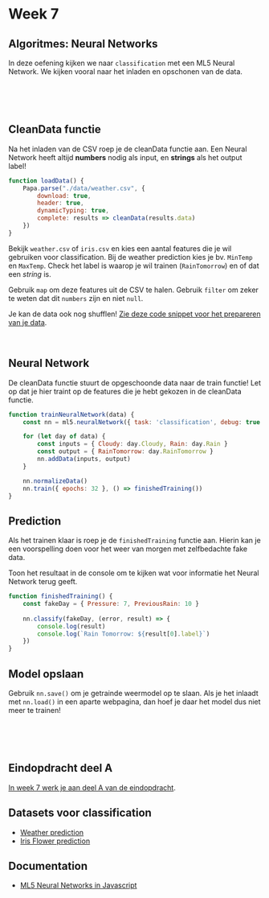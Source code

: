 # Week 7

## Algoritmes: Neural Networks

In deze oefening kijken we naar `classification` met een ML5 Neural Network. We kijken vooral naar het inladen en opschonen van de data.

<br>
<br>
<br>

## CleanData functie

Na het inladen van de CSV roep je de cleanData functie aan. Een Neural Network heeft altijd **numbers** nodig als input, en **strings** als het output label!


```javascript
function loadData() {
    Papa.parse("./data/weather.csv", {
        download: true,
        header: true, 
        dynamicTyping: true,
        complete: results => cleanData(results.data)
    })
}
```
Bekijk `weather.csv` of `iris.csv` en kies een aantal features die je wil gebruiken voor classification. Bij de weather prediction kies je bv. `MinTemp` en `MaxTemp`. Check het label is waarop je wil trainen (`RainTomorrow`) en of dat een *string* is.

Gebruik `map` om deze features uit de CSV te halen. Gebruik `filter` om zeker te weten dat dit `numbers` zijn en niet `null`.

Je kan de data ook nog shufflen! [Zie deze code snippet voor het prepareren van je data](https://github.com/HR-CMGT/PRG08-2020-2021/blob/main/snippets/csv.md).

<br>



## Neural Network

De cleanData functie stuurt de opgeschoonde data naar de train functie! Let op dat je hier traint op de features die je hebt gekozen in de cleanData functie.

```javascript
function trainNeuralNetwork(data) {
    const nn = ml5.neuralNetwork({ task: 'classification', debug: true })

    for (let day of data) {
        const inputs = { Cloudy: day.Cloudy, Rain: day.Rain }
        const output = { RainTomorrow: day.RainTomorrow } 
        nn.addData(inputs, output)
    }

    nn.normalizeData()
    nn.train({ epochs: 32 }, () => finishedTraining())
}
```

## Prediction

Als het trainen klaar is roep je de `finishedTraining` functie aan. Hierin kan je een voorspelling doen voor het weer van morgen met zelfbedachte fake data.

Toon het resultaat in de console om te kijken wat voor informatie het Neural Network terug geeft.

```javascript
function finishedTraining() {
    const fakeDay = { Pressure: 7, PreviousRain: 10 }
    
    nn.classify(fakeDay, (error, result) => {
        console.log(result)
        console.log(`Rain Tomorrow: ${result[0].label}`)
    })
}
```

## Model opslaan

Gebruik `nn.save()` om je getrainde weermodel op te slaan. Als je het inlaadt met `nn.load()` in een aparte webpagina, dan hoef je daar het model dus niet meer te trainen!


<br>
<br>
<br>

## Eindopdracht deel A

[In week 7 werk je aan deel A van de eindopdracht](eindopdrachtA.md).



## Datasets voor classification

- [Weather prediction](https://www.kaggle.com/zaraavagyan/weathercsv)
- [Iris Flower prediction](https://www.kaggle.com/arshid/iris-flower-dataset)

## Documentation

- [ML5 Neural Networks in Javascript](https://learn.ml5js.org/#/reference/neural-network)
